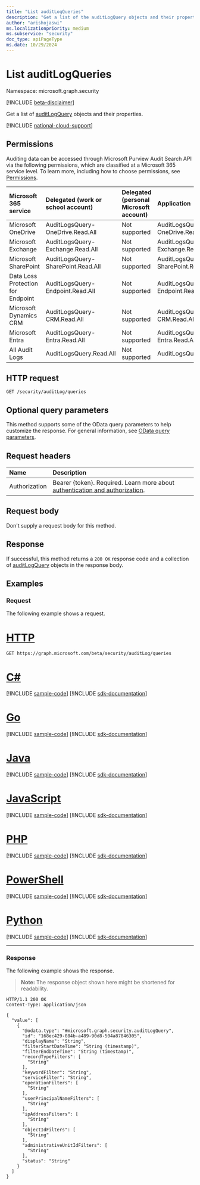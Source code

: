 ```yaml
---
title: "List auditLogQueries"
description: "Get a list of the auditLogQuery objects and their properties."
author: "arishojaswi"
ms.localizationpriority: medium
ms.subservice: "security"
doc_type: apiPageType
ms.date: 10/29/2024
---
```


# List auditLogQueries
Namespace: microsoft.graph.security

[!INCLUDE [beta-disclaimer](../../includes/beta-disclaimer.md)]

Get a list of [auditLogQuery](../resources/security-auditlogquery.md) objects and their properties.

[!INCLUDE [national-cloud-support](../../includes/global-only.md)]

## Permissions
Auditing data can be accessed through Microsoft Purview Audit Search API via the following permissions, which are classified at a Microsoft 365 service level. To learn more, including how to choose permissions, see [Permissions](/graph/permissions-reference).

<!-- {
  "blockType": "ignored"
}
-->
|Microsoft 365 service|Delegated (work or school account)|Delegated (personal Microsoft account)|Application|
|:---|:---|:---|:---|
|Microsoft OneDrive|AuditLogsQuery-OneDrive.Read.All|Not supported|AuditLogsQuery-OneDrive.Read.All|
|Microsoft Exchange|AuditLogsQuery-Exchange.Read.All|Not supported|AuditLogsQuery-Exchange.Read.All|
|Microsoft SharePoint|AuditLogsQuery-SharePoint.Read.All|Not supported|AuditLogsQuery-SharePoint.Read.All|
|Data Loss Protection for Endpoint|AuditLogsQuery-Endpoint.Read.All|Not supported|AuditLogsQuery-Endpoint.Read.All|
|Microsoft Dynamics CRM|AuditLogsQuery-CRM.Read.All|Not supported|AuditLogsQuery-CRM.Read.All|
|Microsoft Entra|AuditLogsQuery-Entra.Read.All|Not supported|AuditLogsQuery-Entra.Read.All|
|All Audit Logs|AuditLogsQuery.Read.All|Not supported|AuditLogsQuery.Read.All|

## HTTP request

<!-- {
  "blockType": "ignored"
}
-->
``` http
GET /security/auditLog/queries
```

## Optional query parameters
This method supports some of the OData query parameters to help customize the response. For general information, see [OData query parameters](/graph/query-parameters).

## Request headers
|Name|Description|
|:---|:---|
|Authorization|Bearer {token}. Required. Learn more about [authentication and authorization](/graph/auth/auth-concepts).|

## Request body
Don't supply a request body for this method.

## Response

If successful, this method returns a `200 OK` response code and a collection of [auditLogQuery](../resources/security-auditlogquery.md) objects in the response body.

## Examples

### Request
The following example shows a request.
# [HTTP](#tab/http)
<!-- {
  "blockType": "request",
  "name": "list_auditlogquery"
}
-->
``` http
GET https://graph.microsoft.com/beta/security/auditLog/queries
```

# [C#](#tab/csharp)
[!INCLUDE [sample-code](../includes/snippets/csharp/list-auditlogquery-csharp-snippets.md)]
[!INCLUDE [sdk-documentation](../includes/snippets/snippets-sdk-documentation-link.md)]

# [Go](#tab/go)
[!INCLUDE [sample-code](../includes/snippets/go/list-auditlogquery-go-snippets.md)]
[!INCLUDE [sdk-documentation](../includes/snippets/snippets-sdk-documentation-link.md)]

# [Java](#tab/java)
[!INCLUDE [sample-code](../includes/snippets/java/list-auditlogquery-java-snippets.md)]
[!INCLUDE [sdk-documentation](../includes/snippets/snippets-sdk-documentation-link.md)]

# [JavaScript](#tab/javascript)
[!INCLUDE [sample-code](../includes/snippets/javascript/list-auditlogquery-javascript-snippets.md)]
[!INCLUDE [sdk-documentation](../includes/snippets/snippets-sdk-documentation-link.md)]

# [PHP](#tab/php)
[!INCLUDE [sample-code](../includes/snippets/php/list-auditlogquery-php-snippets.md)]
[!INCLUDE [sdk-documentation](../includes/snippets/snippets-sdk-documentation-link.md)]

# [PowerShell](#tab/powershell)
[!INCLUDE [sample-code](../includes/snippets/powershell/list-auditlogquery-powershell-snippets.md)]
[!INCLUDE [sdk-documentation](../includes/snippets/snippets-sdk-documentation-link.md)]

# [Python](#tab/python)
[!INCLUDE [sample-code](../includes/snippets/python/list-auditlogquery-python-snippets.md)]
[!INCLUDE [sdk-documentation](../includes/snippets/snippets-sdk-documentation-link.md)]

---

### Response
The following example shows the response.
>**Note:** The response object shown here might be shortened for readability.
<!-- {
  "blockType": "response",
  "truncated": true,
  "@odata.type": "Collection(microsoft.graph.security.auditLogQuery)"
}
-->
``` http
HTTP/1.1 200 OK
Content-Type: application/json

{
  "value": [
    {
      "@odata.type": "#microsoft.graph.security.auditLogQuery",
      "id": "168ec429-084b-a489-90d8-504a87846305",
      "displayName": "String",
      "filterStartDateTime": "String (timestamp)",
      "filterEndDateTime": "String (timestamp)",
      "recordTypeFilters": [
        "String"
      ],
      "keywordFilter": "String",
      "serviceFilter": "String",
      "operationFilters": [
        "String"
      ],
      "userPrincipalNameFilters": [
        "String"
      ],
      "ipAddressFilters": [
        "String"
      ],
      "objectIdFilters": [
        "String"
      ],
      "administrativeUnitIdFilters": [
        "String"
      ],
      "status": "String"
    }
  ]
}
```

